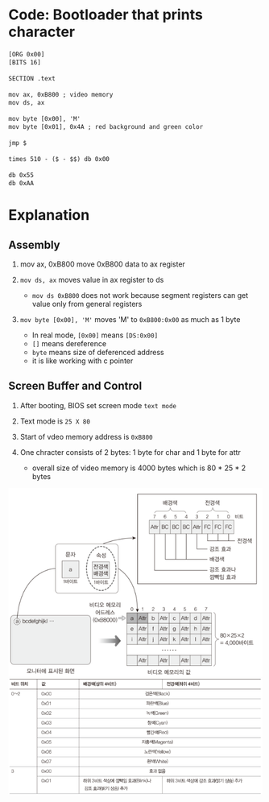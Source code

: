 # Code: Bootloader that prints character

```assembly
[ORG 0x00]
[BITS 16]

SECTION .text

mov ax, 0xB800 ; video memory
mov ds, ax

mov byte [0x00], 'M'
mov byte [0x01], 0x4A ; red background and green color

jmp $

times 510 - ($ - $$) db 0x00

db 0x55
db 0xAA
```

# Explanation

## Assembly

1. mov ax, 0xB800 move 0xB800 data to ax register
2. `mov ds, ax` moves value in ax register to ds

    * `mov ds 0xB800` does not work because segment registers can get value
    only from general registers

3. `mov byte [0x00], 'M'` moves 'M' to `0xB800:0x00` as much as 1 byte 

    * In real mode, `[0x00]` means `[DS:0x00]`
    * `[]` means dereference
    * `byte` means size of deferenced address
    * it is like working with c pointer

## Screen Buffer and Control

1. After booting, BIOS set screen mode `text mode`
2. Text mode is `25 X 80`
3. Start of vdeo memory address is `0xB800`
4. One chracter consists of 2 bytes: 1 byte for char and 1 byte for attr

    * overall size of video memory is 4000 bytes which is 80 * 25 * 2 bytes

![Text Mode's Video Memory Structure](
    ./assets/text-mode-video-memory-structure.PNG)
![Text Mode Attribute Structure](./assets/text-mode-attr-structure.PNG) 